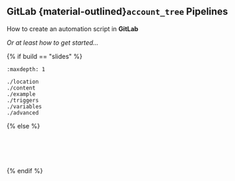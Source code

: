 ## <i class="fab fa-gitlab"></i> **GitLab** {material-outlined}`account_tree` Pipelines

How to create an automation script in **GitLab**

_Or at least how to get started..._

{% if build == "slides" %}
<!-- BUILDING THE SLIDES -->
```{toctree}
:maxdepth: 1

./location
./content
./example
./triggers
./variables
./advanced
```
{% else %}
<!-- BUILDING THE PAGES -->
```{include} ./location.md
```
```{include} ./content.md
```
```{include} ./example.md
```
```{include} ./triggers.md
```
```{include} ./variables.md
```
{% endif %}

